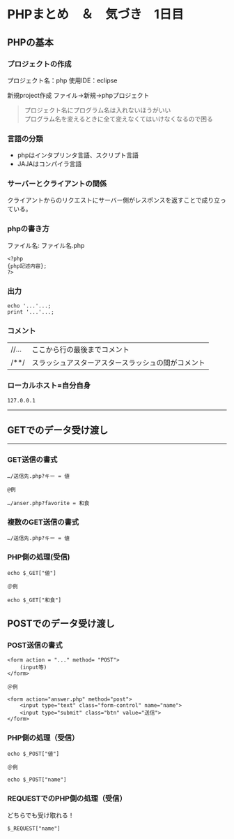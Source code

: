 # PHPまとめ　＆　気づき　1日目


## PHPの基本

### プロジェクトの作成

プロジェクト名：php
使用IDE：eclipse

新規project作成
ファイル→新規→phpプロジェクト

>プロジェクト名にプログラム名は入れないほうがいい    
>プログラム名を変えるときに全て変えなくてはいけなくなるので困る

### 言語の分類
* phpはインタプリンタ言語、スクリプト言語
* JAJAはコンパイラ言語

### サーバーとクライアントの関係    
クライアントからのリクエストにサーバー側がレスポンスを返すことで成り立っている。

### phpの書き方

ファイル名: ファイル名.php
```
<?php
{php記述内容};
?>
```

### 出力

```
echo '...'...;
print '...'...;
```

### コメント

|||
|---|---|
|//...|ここから行の最後までコメント|
|/**/|スラッシュアスターアスタースラッシュの間がコメント|


### ローカルホスト=自分自身
```
127.0.0.1
```

---

## GETでのデータ受け渡し   

---


### GET送信の書式    

```
…/送信先.php?キー = 値    

@例

…/anser.php?favorite = 和食
```

### 複数のGET送信の書式    

```
…/送信先.php?キー = 値    
```

### PHP側の処理(受信)   

```
echo $_GET["値"]    

＠例    

echo $_GET["和食"]    
```

## POSTでのデータ受け渡し   

### POST送信の書式    

```
<form action = "..." method= "POST">
    (input等)
</form>

＠例

<form action="answer.php" method="post">
	<input type="text" class="form-control" name="name">
	<input type="submit" class="btn" value="送信">
</form>
```

### PHP側の処理（受信）   
```
echo $_POST["値"]    

＠例    

echo $_POST["name"]   
```

### REQUESTでのPHP側の処理（受信）    
どちらでも受け取れる！    

```
$_REQUEST["name"]
```